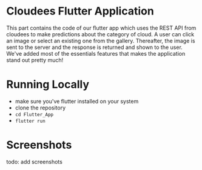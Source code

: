 # Cloudees Flutter Application

This part contains the code of our flutter app which uses the REST API from cloudees to make predictions about the category of cloud. A user can click an image or select an existing one from the gallery. Thereafter, the image is sent to the server and the response is returned and shown to the user. We've added most of the essentials features that makes the application stand out pretty much!

# Running Locally

- make sure you've flutter installed on your system
- clone the repository
- ```cd Flutter_App```
- ```flutter run```

# Screenshots

todo: add screenshots